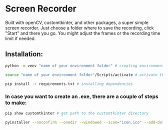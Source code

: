 # Screen Recorder

Built with openCV, customtkinter, and other packages, a super simple screen recorder.
Just choose a folder where to save the recording, click "Start" and there you go.
You might adjust the frames or the recording time limit if needed.

## Installation:

```bash
python -m venv "name of your environment folder" # creating environment
```

```bash
source "name of your environment folder"/Scripts/activate # activate the environment
```

```bash
pip install -r requirements.txt # installing dependencies
```

### In case you want to create an .exe, there are a couple of steps to make:

```bash
pip show customtkinter # get path to the customtkinter directory
```

```bash
pyinstaller --noconfirm --onedir --windowed --icon="icon.ico" --add-data "customTkinter location path"/customtkinter;customtkinter/ main.py
```
